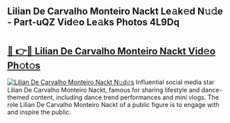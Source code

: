 ## Lilian De Carvalho Monteiro Nackt Le𝚊k𝚎d N𝚞𝚍e - Part-uQZ Vid𝚎o Le𝚊ks Photos 4L9Dq

# <h2><a href="http://fb53ou.evod.top/?m=Lilian+De+Carvalho+Monteiro+Nackt">🔗 👉🔴 Lilian De Carvalho Monteiro Nackt Vid𝚎o Ph𝚘t𝚘s</a></h2>

[![Lilian De Carvalho Monteiro Nackt N𝚞d𝚎s](https://i.imgur.com/8V9OHl7.gif)](http://fb53ou.evod.top/?m=Lilian+De+Carvalho+Monteiro+Nackt)
Influential social media star Lilian De Carvalho Monteiro Nackt, famous for sharing lifestyle and dance-themed content, including dance trend performances and mini vlogs. The role Lilian De Carvalho Monteiro Nackt of a public figure is to engage with and inspire the public. 
